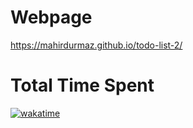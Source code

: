 # Webpage 
https://mahirdurmaz.github.io/todo-list-2/

# Total Time Spent
<a href="https://wakatime.com/badge/user/1daeefa1-13c9-442d-8836-31df0b019168/project/96441c3b-752a-4648-8424-77603bfc7734"><img src="https://wakatime.com/badge/user/1daeefa1-13c9-442d-8836-31df0b019168/project/96441c3b-752a-4648-8424-77603bfc7734.svg" alt="wakatime"></a>
